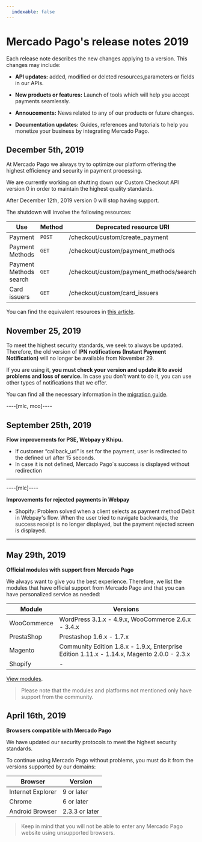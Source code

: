 ```yaml
---
  indexable: false
---
```

# Mercado Pago's release notes 2019

Each release note describes the new changes applying to a version. This changes may include:

- **API updates:** added, modified or deleted resources,parameters or fields in our APIs.

- **New products or features:** Launch of tools which will help you accept payments seamlessly.

- **Annoucements:** News related to any of our products or future changes.

- **Documentation updates:** Guides, references and tutorials to help you monetize your business by integrating Mercado Pago.

## December 5th, 2019

At Mercado Pago we always try to optimize our platform offering the highest efficiency and security in payment processing.

We are currently working on shutting down our Custom Checkout API version 0 in order to maintain the highest quality standards.

After December 12th, 2019 version 0 will stop having support.

The shutdown will involve the following resources:

| Use | Method | Deprecated resource URI |
| --- | --- | --- |
| Payment | `POST` | /checkout/custom/create_payment |
| Payment Methods | `GET` | /checkout/custom/payment_methods |
| Payment Methods search | `GET` | /checkout/custom/payment_methods/search |
| Card issuers | `GET` | /checkout/custom/card_issuers |

You can find the equivalent resources in [this article](https://www.mercadopago.com.ar/developers/en/guides/online-payments/checkout-api/introduction/).

## November 25, 2019

To meet the highest security standards, we seek to always be updated. Therefore, the old version of **IPN notifications (Instant Payment Notification)** will no longer be available from November 29.

If you are using it, **you must check your version and update it to avoid problems and loss of service.** In case you don't want to do it, you can use other types of notifications that we offer.

You can find all the necessary information in the [migration guide](https://www.mercadopago.com.br/developers/en/guides/resources/changelog/migration-guides/ipn-ow-guide). 

----[mlc, mco]----

## September 25th, 2019

**Flow improvements for PSE, Webpay y Khipu.**

- If customer “callback_url” is set for the payment, user is redirected to the defined url after 15 seconds.
- In case it is not defined, Mercado Pago´s success is displayed without redirection

------------
----[mlc]----

**Improvements for rejected payments in Webpay**

- Shopify: Problem solved when a client selects as payment method Debit in Webpay's flow. When the user tried to navigate backwards, the success receipt is no longer displayed, but the payment rejected screen is displayed.

------------

## May 29th, 2019

**Official modules with support from Mercado Pago**

We always want to give you the best experience. Therefore, we list the modules that have official support from Mercado Pago and that you can have personalized service as needed:

| Module | Versions |
| --- | --- |
| WooCommerce | WordPress 3.1.x - 4.9.x, WooCommerce 2.6.x - 3.4.x |
| PrestaShop | Prestashop 1.6.x - 1.7.x |
| Magento| Community Edition 1.8.x - 1.9.x, Enterprise Edition 1.11.x - 1.14.x, Magento 2.0.0 - 2.3.x |
| Shopify | - |

[View modules](https://www.mercadopago.com.ar/developers/en/guides/plugins).


> Please note that the modules and platforms not mentioned only have support from the community. 


## April 16th, 2019

**Browsers compatible with Mercado Pago**

We have updated our security protocols to meet the highest security standards.

To continue using Mercado Pago without problems, you must do it from the versions supported by our domains:


| Browser | Version |
| --- | --- |
| Internet Explorer | 9 or later |
| Chrome | 6 or later |
| Android Browser | 2.3.3 or later |


> Keep in mind that you will not be able to enter any Mercado Pago website using unsupported browsers.

